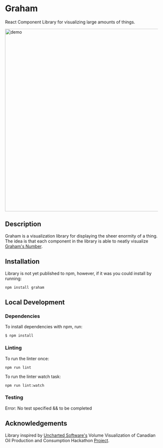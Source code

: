 # Graham
React Component Library for visualizing large amounts of things.

<img width="600" src="./demo.gif" alt="demo" />

## Description
Graham is a visualization library for displaying the sheer enormity of a thing. The idea is that each component in the library is able to neatly visualize [Graham's Number](https://www.youtube.com/watch?v=XTeJ64KD5cg).

## Installation
Library is not yet published to npm, however, if it was you could install by running:
```
npm install graham
```

## Local Development 
### Dependencies 
To install dependencies with npm, run:
```
$ npm install
```

### Linting
To run the linter once:
```
npm run lint
```

To run the linter watch task:
```
npm run lint:watch
```

### Testing
Error: No test specified && to be completed


## Acknowledgements
Library inspired by [Uncharted Software's](https://uncharted.software/) Volume Visualization of Canadian Oil Production and Consumption Hackathon [Project](https://github.com/unchartedsoftware/hackathon-canadian-oil-visualized).

